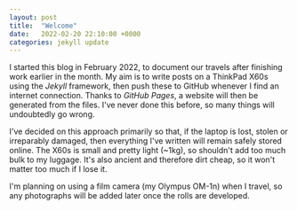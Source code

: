 ```yaml
---
layout: post
title:  "Welcome"
date:   2022-02-20 22:10:00 +0000
categories: jekyll update
---
```


I started this blog in February 2022, to document our travels after finishing work earlier in the month. My aim is to write posts on a ThinkPad X60s using the *Jekyll* framework, then push these to GitHub whenever I find an internet connection. Thanks to *GitHub Pages*, a website will then be generated from the files. I've never done this before, so many things will undoubtedly go wrong.

I've decided on this approach primarily so that, if the laptop is lost, stolen or irreparably damaged, then everything I've written will remain safely stored online. The X60s is small and pretty light (~1kg), so shouldn't add too much bulk to my luggage. It's also ancient and therefore dirt cheap, so it won't matter too much if I lose it.

I'm planning on using a film camera (my Olympus OM-1n) when I travel, so any photographs will be added later once the rolls are developed.
